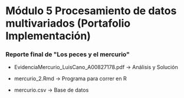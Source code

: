 # Módulo 5 Procesamiento de datos multivariados (Portafolio Implementación)

### Reporte final de "Los peces y el mercurio"

- EvidenciaMercurio_LuisCano_A00827178.pdf &rarr; Análisis y Solución

- mercurio_2.Rmd &rarr; Programa para correr en R

- mercurio.csv &rarr; Base de datos
